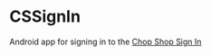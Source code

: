 CSSignIn
========

Android app for signing in to the [Chop Shop Sign In](https://github.com/chopshop-166/ChopshopSignin)
